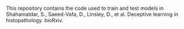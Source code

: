 This repository contains the code used to train and test models in Shahamatdar, S., Saeed-Vafa, D., Linsley, D., et al. Deceptive learning in histopathology. bioRxiv.


